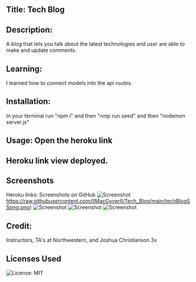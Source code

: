 ## Title: Tech Blog 

## Description: 
A blog that lets you talk about the latest technologies and user are able to make and update comments. 

## Learning: 
I learned how to connect models into the api routes. 

## Installation: 
In your terminal run "npm i" and then "nmp run seed" and then "nodemon server.js"

## Usage: Open the heroku link 

## Heroku link view deployed. 


## Screenshots 
Heroku links: 
Screenshots on GitHub
![Screenshot](https://raw.githubusercontent.com/reycelhuffman/tech-bloghw/imagesAssets/commentdisplayed.png)
https://raw.githubusercontent.com/IIMacGyverII/Tech_Blog/main/techBlogSSpng.png)
![Screenshot](https://github.com/reycelhuffman/tech-bloghw/loginsignupscreenshot.png)
![Screenshot](https://github.com/reycelhuffman/tech-bloghw/makingcomments.png)
![Screenshot](https://github.com/reycelhuffman/tech-bloghw/screenshot.png)


## Credit: 
Instructors, TA's at Northwestern, and Joshua Christianson 3x

## Licenses Used
![License: MIT](https://img.shields.io/badge/License-MIT-yellow.svg)